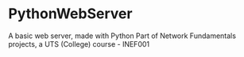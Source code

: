 # PythonWebServer
A basic web server, made with Python
Part of Network Fundamentals projects, a UTS (College) course - INEF001
